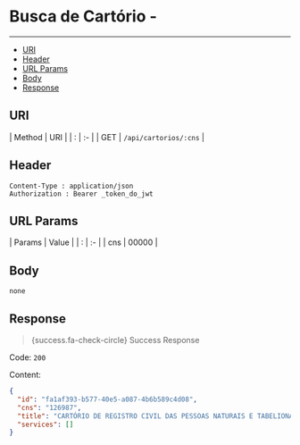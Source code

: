 # Busca de Cartório - 

---

- [URI](#uri)
- [Header](#header)
- [URL Params](#params)
- [Body](#body)
- [Response](#response)

<a name="uri"></a>
## URI

| Method | URI | 
| : |   :-   |
| GET | `/api/cartorios/:cns` |

<a name="header"></a>
## Header

```markup 
Content-Type : application/json
Authorization : Bearer _token_do_jwt
```

<a name="params"></a>
## URL Params

| Params | Value | 
| : |   :-   |
| cns | 00000 |


<a name="body"></a>
## Body

```markup 
none
```

<a name="response"></a>
## Response

> {success.fa-check-circle} Success Response

Code: `200`

Content:

```json 
{
  "id": "fa1af393-b577-40e5-a087-4b6b589c4d08",
  "cns": "126987",
  "title": "CARTÓRIO DE REGISTRO CIVIL DAS PESSOAS NATURAIS E TABELIONATO DE NOTAS",
  "services": []
}
```